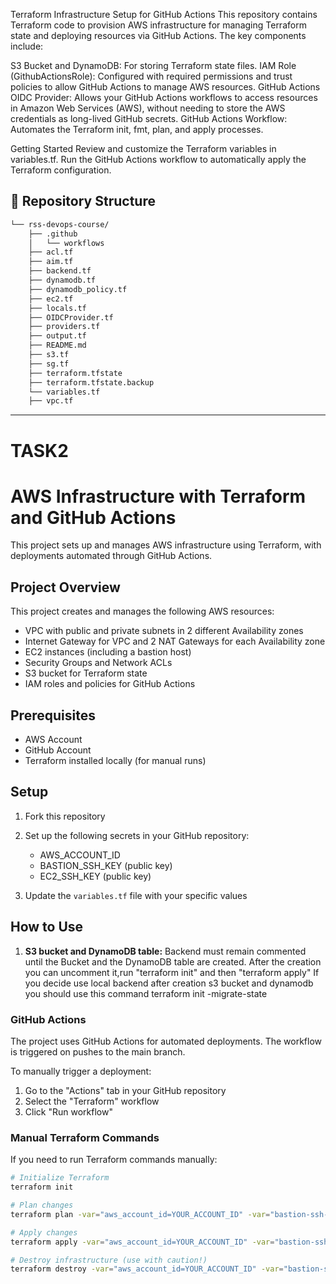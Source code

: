 Terraform Infrastructure Setup for GitHub Actions
This repository contains Terraform code to provision AWS infrastructure for managing Terraform state and deploying resources via GitHub Actions. The key components include:

S3 Bucket and DynamoDB: For storing Terraform state files.
IAM Role (GithubActionsRole): Configured with required permissions and trust policies to allow GitHub Actions to manage AWS resources.
GitHub Actions OIDC Provider: Allows your GitHub Actions workflows to access resources in Amazon Web Services (AWS), without needing to store the AWS credentials as long-lived GitHub secrets.
GitHub Actions Workflow: Automates the Terraform init, fmt, plan, and apply processes.

Getting Started
Review and customize the Terraform variables in variables.tf.
Run the GitHub Actions workflow to automatically apply the Terraform configuration.

## 📂 Repository Structure

```sh
└── rss-devops-course/
    ├── .github
    │   └── workflows
    ├── acl.tf
    ├── aim.tf    
    ├── backend.tf
    ├── dynamodb.tf
    ├── dynamodb_policy.tf
    ├── ec2.tf
    ├── locals.tf
    ├── OIDCProvider.tf
    ├── providers.tf
    ├── output.tf
    ├── README.md
    ├── s3.tf
    ├── sg.tf   
    ├── terraform.tfstate
    ├── terraform.tfstate.backup
    └── variables.tf
    ├── vpc.tf
```

---
# TASK2
# AWS Infrastructure with Terraform and GitHub Actions

This project sets up and manages AWS infrastructure using Terraform, with deployments automated through GitHub Actions.

## Project Overview

This project creates and manages the following AWS resources:
- VPC with public and private subnets in 2 different Availability zones
- Internet Gateway for VPC and 2 NAT Gateways for each Availability zone 
- EC2 instances (including a bastion host)
- Security Groups and Network ACLs
- S3 bucket for Terraform state
- IAM roles and policies for GitHub Actions

## Prerequisites

- AWS Account
- GitHub Account
- Terraform installed locally (for manual runs)

## Setup

1. Fork this repository
2. Set up the following secrets in your GitHub repository:
   - AWS_ACCOUNT_ID
   - BASTION_SSH_KEY (public key)
   - EC2_SSH_KEY (public key)

3. Update the `variables.tf` file with your specific values

## How to Use

1. **S3 bucket and DynamoDB table:**
  Backend must remain commented until the Bucket and the DynamoDB table are created.  After the creation you can uncomment it,run "terraform init" and then "terraform apply" 
 If you decide use local backend after creation s3 bucket and dynamodb  you should use this command  terraform init -migrate-state

### GitHub Actions

The project uses GitHub Actions for automated deployments. The workflow is triggered on pushes to the main branch.

To manually trigger a deployment:
1. Go to the "Actions" tab in your GitHub repository
2. Select the "Terraform" workflow
3. Click "Run workflow"

### Manual Terraform Commands

If you need to run Terraform commands manually:

```bash
# Initialize Terraform
terraform init

# Plan changes
terraform plan -var="aws_account_id=YOUR_ACCOUNT_ID" -var="bastion-ssh-key=YOUR_BASTION_KEY" -var="ec2-ssh-key=YOUR_EC2_KEY"

# Apply changes
terraform apply -var="aws_account_id=YOUR_ACCOUNT_ID" -var="bastion-ssh-key=YOUR_BASTION_KEY" -var="ec2-ssh-key=YOUR_EC2_KEY"

# Destroy infrastructure (use with caution!)
terraform destroy -var="aws_account_id=YOUR_ACCOUNT_ID" -var="bastion-ssh-key=YOUR_BASTION_KEY" -var="ec2-ssh-key=YOUR_EC2_KEY"